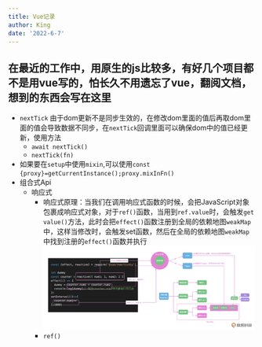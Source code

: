 ```yaml
---
title: Vue记录
author: King
date: '2022-6-7'
---
```


## 在最近的工作中，用原生的js比较多，有好几个项目都不是用vue写的，怕长久不用遗忘了vue，翻阅文档，想到的东西会写在这里

* `nextTick` 由于dom更新不是同步生效的，在修改dom里面的值后再取dom里面的值会导致数据不同步，在`nextTick`回调里面可以确保dom中的值已经更新，使用方法
  * `await nextTick()`
  * `nextTick(fn)`
* 如果要在`setup`中使用`mixin`,可以使用`const {proxy}=getCurrentInstance();proxy.mixInFn()`
* 组合式Api
  * 响应式
    * 响应式原理：当我们在调用响应式函数的时候，会把JavaScript对象包裹成响应式对象，对于`ref()`函数，当用到`ref.value`时，会触发`get value()`方法，此时会把`effect()`函数注册到全局的依赖地图`weakMap`中，这样当修改时，会触发set函数，然后在全局的依赖地图`weakMap`中找到注册的`effect()`函数并执行![vue-1](/images/vue-1.webp)
    * `ref()`